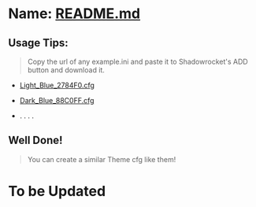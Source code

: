 # Name: [__README.md__](https://raw.githubusercontent.com/254c/base/main/Shadowrocket/Color/README.md)
  
  


## Usage Tips: 
  > Copy the url  of any example.ini and paste  it to Shadowrocket's ADD button and download it.
   - [Light_Blue_2784F0.cfg](https://raw.githubusercontent.com/254c/base/main/Shadowrocket/Color/Light_Blue_2784F0.cfg)

   - [Dark_Blue_88C0FF.cfg](https://raw.githubusercontent.com/254c/base/main/Shadowrocket/Color/Dark_Blue_88C0FF.cfg)

   - .  .  .  .
   
## Well Done!

> You can create a similar Theme cfg like them!


# To be Updated

